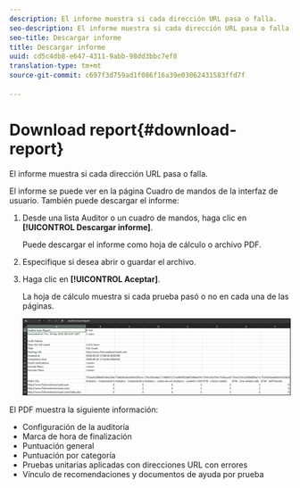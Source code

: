 ```yaml
---
description: El informe muestra si cada dirección URL pasa o falla.
seo-description: El informe muestra si cada dirección URL pasa o falla.
seo-title: Descargar informe
title: Descargar informe
uuid: cd5c4db8-e647-4311-9abb-98dd3bbc7ef8
translation-type: tm+mt
source-git-commit: c697f3d759ad1f086f16a39e03062431583ffd7f

---
```



# Download report{#download-report}

El informe muestra si cada dirección URL pasa o falla.

El informe se puede ver en la página Cuadro de mandos de la interfaz de usuario. También puede descargar el informe:

1. Desde una lista Auditor o un cuadro de mandos, haga clic en **[!UICONTROL Descargar informe]**.

   Puede descargar el informe como hoja de cálculo o archivo PDF.
1. Especifique si desea abrir o guardar el archivo.

1. Haga clic en **[!UICONTROL Aceptar]**.

   La hoja de cálculo muestra si cada prueba pasó o no en cada una de las páginas.

   ![](assets/sheet.png)

El PDF muestra la siguiente información:

* Configuración de la auditoría
* Marca de hora de finalización
* Puntuación general
* Puntuación por categoría
* Pruebas unitarias aplicadas con direcciones URL con errores
* Vínculo de recomendaciones y documentos de ayuda por prueba
